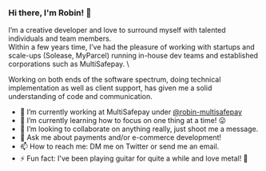 ### Hi there, I'm Robin! 👋

I’m a creative developer and love to surround myself with talented individuals and team members.\
Within a few years time, I’ve had the pleasure of working with startups and scale-ups (Solease, MyParcel) running in-house dev teams and established corporations such as MultiSafepay. \

Working on both ends of the software spectrum, doing technical implementation as well as client support, has given me a solid understanding of code and communication.

- 🔭 I’m currently working at MultiSafepay under [@robin-multisafepay](https://github.com/robin-multisafepay)
- 🌱 I’m currently learning how to focus on one thing at a time! 😛
- 👯 I’m looking to collaborate on anything really, just shoot me a message.
- 💬 Ask me about payments and/or e-commerce development!
- 📫 How to reach me: DM me on Twitter or send me an email.
- ⚡ Fun fact: I've been playing guitar for quite a while and love metal! 🎸
